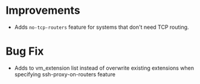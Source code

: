 # Improvements

- Adds `no-tcp-routers` feature for systems that don't need TCP routing.

# Bug Fix

* Adds to vm_extension list instead of overwrite existing extensions when specifying ssh-proxy-on-routers feature